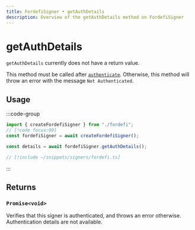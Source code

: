```yaml
---
title: FordefiSigner • getAuthDetails
description: Overview of the getAuthDetails method on FordefiSigner
---
```



# getAuthDetails

`getAuthDetails` currently does not have a return value.

This method must be called after [`authenticate`](/packages/aa-signers/fordefi/authenticate). Otherwise, this method will throw an error with the message `Not Authenticated`.

## Usage

:::code-group

```ts [example.ts]
import { createFordefiSigner } from "./fordefi";
// [!code focus:99]
const fordefiSigner = await createFordefiSigner();

const details = await fordefiSigner.getAuthDetails();
```

```ts [fordefi.ts]
// [!include ~/snippets/signers/fordefi.ts]
```

:::

## Returns

### `Promise<void>`

Verifies that this signer is authenticated, and throws an error otherwise.
Authentication details are not available.
